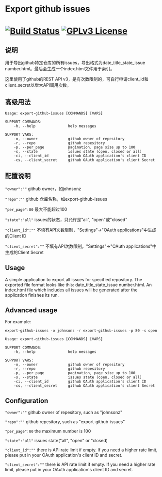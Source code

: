 # Export github issues

# [![Build Status](https://travis-ci.org/johnsonz/export-github-issues.svg?branch=master)](https://travis-ci.org/johnsonz/export-github-issues) [![GPLv3 License](https://img.shields.io/badge/license-GPLv3-blue.svg)](https://github.com/johnsonz/export-github-issues/blob/master/LICENS)

## 说明

用于导出github特定仓库的所有issues，导出格式为date_title_state_issue number.html。最后会生成一个index.html文件用于索引。

这里使用了github的REST API v3，是有次数限制的，可自行申请client_id和client_secret以增大API调用次数。

## 高级用法

```
Usage: export-github-issues [COMMANDS] [VARS]

SUPPORT COMMANDS:
    -h, --help               help messages

SUPPORT VARS:
    -o, --owner              github owner of repesitory
    -r, --repo               github repesitory
    -p, --per_page           pagination, page size up to 100
    -s, --state              issues state (open, closed or all)
    -ci, --client_id         github OAuth application's client ID
    -cs, --client_secret     github OAuth application's client Secret
```

## 配置说明

`"owner":""` github owner，如johnsonz

`"repo":""` github 仓库名称，如export-github-issues

`"per_page":80` 最大不能超过100

`"state":"all"` issues的状态，只允许是"all", "open"或"closed"

`"client_id":""` 不填有API次数限制，"Settings"->"OAuth applications"中生成的Client ID

`"client_secret":""` 不填有API次数限制，"Settings"->"OAuth applications"中生成的Client Secret

## Usage

A simple application to export all issues for specified repository. The exported file format looks like this: date_title_state_issue number.html. An index.html file which includes all issues will be generated after the application finishes its run.

## Advanced usage

For example:

`export-github-issues -o johnsonz -r export-github-issues -p 80 -s open`

```
Usage: export-github-issues [COMMANDS] [VARS]

SUPPORT COMMANDS:
    -h, --help               help messages

SUPPORT VARS:
    -o, --owner              github owner of repesitory
    -r, --repo               github repesitory
    -p, --per_page           pagination, page size up to 100
    -s, --state              issues state (open, closed or all)
    -ci, --client_id         github OAuth application's client ID
    -cs, --client_secret     github OAuth application's client Secret
```

## Configuration

`"owner":""` github owner of repesitory, such as "johnsonz"

`"repo":""` github repesitory, such as "export-github-issues"

`"per_page":80` the maximum number is 100

`"state":"all"` issues state("all", "open" or "closed)

`"client_id":""` there is API rate limit if empty. If you need a higher rate limit, please put in your OAuth application's client ID and secret.

`"client_secret":""` there is API rate limit if empty. If you need a higher rate limit, please put in your OAuth application's client ID and secret.
